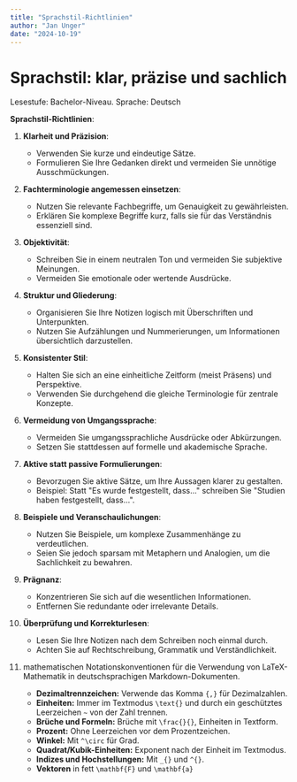 ```yaml
---
title: "Sprachstil-Richtlinien"
author: "Jan Unger"
date: "2024-10-19"
---
```


# Sprachstil: klar, präzise und sachlich

Lesestufe: Bachelor-Niveau. Sprache: Deutsch

**Sprachstil-Richtlinien**:

1. **Klarheit und Präzision**:
   - Verwenden Sie kurze und eindeutige Sätze.
   - Formulieren Sie Ihre Gedanken direkt und vermeiden Sie unnötige Ausschmückungen.

2. **Fachterminologie angemessen einsetzen**:
   - Nutzen Sie relevante Fachbegriffe, um Genauigkeit zu gewährleisten.
   - Erklären Sie komplexe Begriffe kurz, falls sie für das Verständnis essenziell sind.

3. **Objektivität**:
   - Schreiben Sie in einem neutralen Ton und vermeiden Sie subjektive Meinungen.
   - Vermeiden Sie emotionale oder wertende Ausdrücke.

4. **Struktur und Gliederung**:
   - Organisieren Sie Ihre Notizen logisch mit Überschriften und Unterpunkten.
   - Nutzen Sie Aufzählungen und Nummerierungen, um Informationen übersichtlich darzustellen.

5. **Konsistenter Stil**:
   - Halten Sie sich an eine einheitliche Zeitform (meist Präsens) und Perspektive.
   - Verwenden Sie durchgehend die gleiche Terminologie für zentrale Konzepte.

6. **Vermeidung von Umgangssprache**:
   - Vermeiden Sie umgangssprachliche Ausdrücke oder Abkürzungen.
   - Setzen Sie stattdessen auf formelle und akademische Sprache.

7. **Aktive statt passive Formulierungen**:
   - Bevorzugen Sie aktive Sätze, um Ihre Aussagen klarer zu gestalten.
   - Beispiel: Statt "Es wurde festgestellt, dass..." schreiben Sie "Studien haben festgestellt, dass...".

8. **Beispiele und Veranschaulichungen**:
   - Nutzen Sie Beispiele, um komplexe Zusammenhänge zu verdeutlichen.
   - Seien Sie jedoch sparsam mit Metaphern und Analogien, um die Sachlichkeit zu bewahren.

9. **Prägnanz**:
   - Konzentrieren Sie sich auf die wesentlichen Informationen.
   - Entfernen Sie redundante oder irrelevante Details.

10. **Überprüfung und Korrekturlesen**:
    - Lesen Sie Ihre Notizen nach dem Schreiben noch einmal durch.
    - Achten Sie auf Rechtschreibung, Grammatik und Verständlichkeit.


11. mathematischen Notationskonventionen für die Verwendung von LaTeX-Mathematik in deutschsprachigen Markdown-Dokumenten.
    - **Dezimaltrennzeichen:** Verwende das Komma `{,}` für Dezimalzahlen.
    - **Einheiten:** Immer im Textmodus `\text{}` und durch ein geschütztes Leerzeichen `~` von der Zahl trennen.
    - **Brüche und Formeln:** Brüche mit `\frac{}{}`, Einheiten in Textform.
    - **Prozent:** Ohne Leerzeichen vor dem Prozentzeichen.
    - **Winkel:** Mit `^\circ` für Grad.
    - **Quadrat/Kubik-Einheiten:** Exponent nach der Einheit im Textmodus.
    - **Indizes und Hochstellungen:** Mit `_{}` und `^{}`.
    - **Vektoren** in fett `\mathbf{F}` und `\mathbf{a}`
